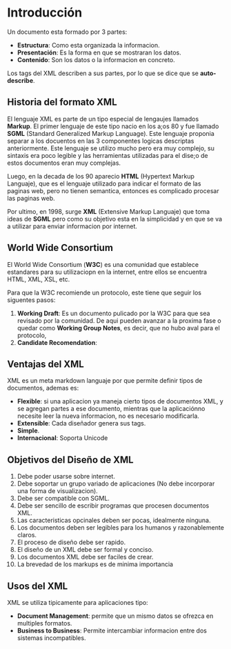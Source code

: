# Introducción

Un documento esta formado por 3 partes:

- **Estructura**: Como esta organizada la informacion.
- **Presentación**: Es la forma en que se mostraran los datos.
- **Contenido**: Son los datos o la informacion en concreto.

Los tags del XML describen a sus partes, por lo que se dice que se **auto-describe**.

## Historia del formato XML

El lenguaje XML  es parte de un tipo especial de lengaujes llamados **Markup**. El primer lenguaje de este tipo nacio en los a;os 80 y fue llamado **SGML** (Standard Generalized Markup Language). Este lenguaje proponia separar a los docuentos en las 3 componentes logicas descriptas anteriormente. Este lenguaje se utilizo mucho pero era muy complejo, su sintaxis era poco legible y las herramientas utilizadas para el dise;o de estos documentos eran muy complejas.

Luego, en la decada de los 90 aparecio **HTML** (Hypertext Markup Languaje), que es el lenguaje utilizado para indicar el formato de las paginas web, pero no tienen semantica, entonces es complicado procesar las paginas web.

Por ultimo, en 1998, surge **XML** (Extensive Markup Languaje) que toma ideas de **SGML** pero como su objetivo esta en la simplicidad y en que se va a utilizar para enviar informacion por internet.

## World Wide Consortium

El World Wide Consortium (**W3C**) es una comunidad que establece estandares para su utilizaciopn en la internet, entre ellos se encuentra HTML, XML, XSL, etc.

Para que la W3C recomiende un protocolo, este tiene que seguir los siguentes pasos:

1. **Working Draft**: Es un documento pulicado por la W3C para que sea revisado por la comunidad. De aqui pueden avanzar a la proxima fase o quedar como **Working Group Notes**, es decir, que no hubo aval para el protocolo,
2. **Candidate Recomendation**: 

## Ventajas del XML

XML es un meta markdown languaje por que permite definir tipos de documentos, ademas es:

- **Flexible**: si una aplicacion ya maneja cierto tipos de documentos XML, y se agregan partes a ese documento, mientras que la aplicaciónno necesite leer la nueva informacion, no es necesario modificarla.
- **Extensible**: Cada diseñador genera sus tags.
- **Simple**.
- **Internacional**: Soporta Unicode

## Objetivos del Diseño de XML

1. Debe poder usarse sobre internet.
2. Debe soportar un grupo variado de aplicaciones (No debe incorporar una forma de visualizacion).
3. Debe ser compatible con SGML.
4. Debe ser sencillo de escribir programas que procesen documentos XML.
5. Las caracteristicas opcinales deben ser pocas, idealmente ninguna.
6. Los documentos deben ser legibles para los humanos y razonablemente claros.
7. El proceso de diseño debe ser rapido.
8. El diseño de un XML debe ser formal y conciso.
9. Los documentos XML debe ser faciles de crear.
10. La brevedad de los markups es de minima importancia

## Usos del XML

XML se utiliza tipicamente para aplicaciones tipo:

- **Document Management**: permite que un mismo datos se ofrezca en multiples formatos.
- **Business to Business**: Permite intercambiar informacion entre dos sistemas incompatibles.